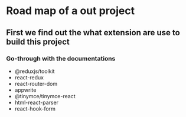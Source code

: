# Road map of a out project 

## First we find out the what extension are use to build this project 

###  Go-through with the documentations 
- @reduxjs/toolkit
- react-redux
- react-router-dom
- appwrite
- @tinymce/tinymce-react
- html-react-parser
- react-hook-form


 